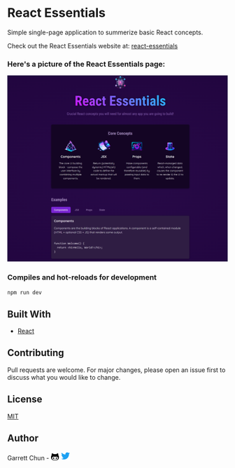 # React Essentials

Simple single-page application to summerize basic React concepts.

Check out the React Essentials website at:
[react-essentials](https://later)

### Here's a picture of the React Essentials page:

![ReactEssentialsConcepts](./src/assets/ReactEssentialsScreenshot.png)

### Compiles and hot-reloads for development

```
npm run dev
```

## Built With

- [React](https://https://react.dev/)

## Contributing

Pull requests are welcome. For major changes, please open an issue first to discuss what you would like to change.

## License

[MIT](https://choosealicense.com/licenses/mit/)

## Author

Garrett Chun - [![Github][1.1]][1] [![Twitter][1.2]][2]

[1.1]: ./src/assets/githubCat.png
[1.2]: ./src/assets/twitter20.png
[1]: https://github.com/KapakahiCoder
[2]: http://www.twitter.com/KapakahiCoder
